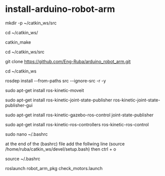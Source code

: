 # install-arduino-robot-arm
mkdir -p ~/catkin_ws/src

cd ~/catkin_ws/

catkin_make

cd ~/catkin_ws/src

git clone https://github.com/Eng-Ruba/arduino_robot_arm.git 

cd ~/catkin_ws

rosdep install --from-paths src --ignore-src -r -y

sudo apt-get install ros-kinetic-moveit

sudo apt-get install ros-kinetic-joint-state-publisher ros-kinetic-joint-state-publisher-gui

sudo apt-get install ros-kinetic-gazebo-ros-control joint-state-publisher


sudo apt-get install ros-kinetic-ros-controllers ros-kinetic-ros-control

sudo nano ~/.bashrc


at the end of the (bashrc) file add the follwing line
(source /home/ruba/catkin_ws/devel/setup.bash)
then 
ctrl + o

source ~/.bashrc

roslaunch robot_arm_pkg check_motors.launch











